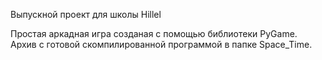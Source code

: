 Выпускной проект для школы Hillel

Простая аркадная игра созданая с помощью библиотеки PyGame.
Архив с готовой скомпилированной программой в папке Space_Time.
